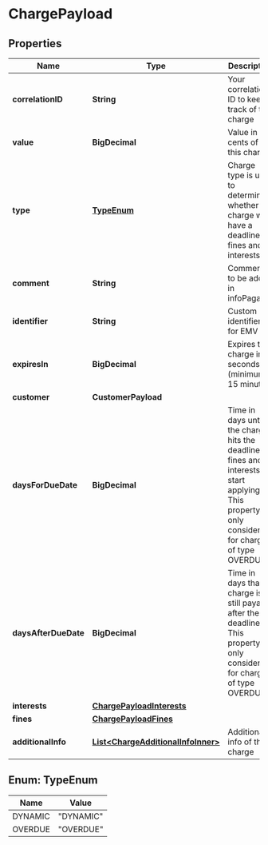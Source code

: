

# ChargePayload


## Properties

| Name | Type | Description | Notes |
|------------ | ------------- | ------------- | -------------|
|**correlationID** | **String** | Your correlation ID to keep track of this charge |  |
|**value** | **BigDecimal** | Value in cents of this charge |  |
|**type** | [**TypeEnum**](#TypeEnum) | Charge type is used to determine whether a charge will have a deadline, fines and interests |  [optional] |
|**comment** | **String** | Comment to be added in infoPagador |  [optional] |
|**identifier** | **String** | Custom identifier for EMV |  [optional] |
|**expiresIn** | **BigDecimal** | Expires the charge in seconds (minimum is 15 minutes) |  [optional] |
|**customer** | **CustomerPayload** |  |  [optional] |
|**daysForDueDate** | **BigDecimal** | Time in days until the charge hits the deadline so fines and interests start applying. This property is only considered for charges of type OVERDUE |  [optional] |
|**daysAfterDueDate** | **BigDecimal** | Time in days that a charge is still payable after the deadline. This property is only considered for charges of type OVERDUE |  [optional] |
|**interests** | [**ChargePayloadInterests**](ChargePayloadInterests.md) |  |  [optional] |
|**fines** | [**ChargePayloadFines**](ChargePayloadFines.md) |  |  [optional] |
|**additionalInfo** | [**List&lt;ChargeAdditionalInfoInner&gt;**](ChargeAdditionalInfoInner.md) | Additional info of the charge |  [optional] |



## Enum: TypeEnum

| Name | Value |
|---- | -----|
| DYNAMIC | &quot;DYNAMIC&quot; |
| OVERDUE | &quot;OVERDUE&quot; |



